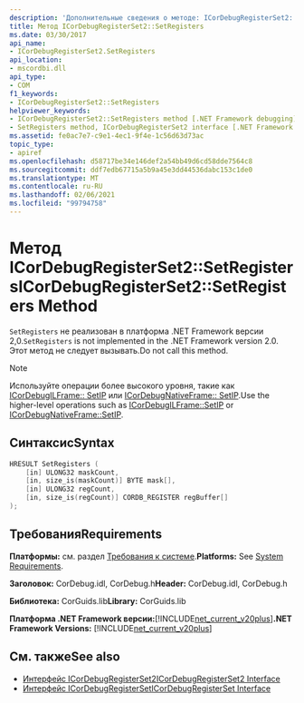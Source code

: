```yaml
---
description: 'Дополнительные сведения о методе: ICorDebugRegisterSet2:: SetRegisters'
title: Метод ICorDebugRegisterSet2::SetRegisters
ms.date: 03/30/2017
api_name:
- ICorDebugRegisterSet2.SetRegisters
api_location:
- mscordbi.dll
api_type:
- COM
f1_keywords:
- ICorDebugRegisterSet2::SetRegisters
helpviewer_keywords:
- ICorDebugRegisterSet2::SetRegisters method [.NET Framework debugging]
- SetRegisters method, ICorDebugRegisterSet2 interface [.NET Framework debugging]
ms.assetid: fe0ac7e7-c9e1-4ec1-9f4e-1c56d63d73ac
topic_type:
- apiref
ms.openlocfilehash: d58717be34e146def2a54bb49d6cd58dde7564c8
ms.sourcegitcommit: ddf7edb67715a5b9a45e3dd44536dabc153c1de0
ms.translationtype: MT
ms.contentlocale: ru-RU
ms.lasthandoff: 02/06/2021
ms.locfileid: "99794758"
---
```

# <a name="icordebugregisterset2setregisters-method"></a><span data-ttu-id="14363-103">Метод ICorDebugRegisterSet2::SetRegisters</span><span class="sxs-lookup"><span data-stu-id="14363-103">ICorDebugRegisterSet2::SetRegisters Method</span></span>

<span data-ttu-id="14363-104">`SetRegisters` не реализован в платформа .NET Framework версии 2,0.</span><span class="sxs-lookup"><span data-stu-id="14363-104">`SetRegisters` is not implemented in the .NET Framework version 2.0.</span></span> <span data-ttu-id="14363-105">Этот метод не следует вызывать.</span><span class="sxs-lookup"><span data-stu-id="14363-105">Do not call this method.</span></span>  
  
> [!NOTE]
> <span data-ttu-id="14363-106">Используйте операции более высокого уровня, такие как [ICorDebugILFrame:: SetIP](icordebugilframe-setip-method.md) или [ICorDebugNativeFrame:: SetIP](icordebugnativeframe-setip-method.md).</span><span class="sxs-lookup"><span data-stu-id="14363-106">Use the higher-level operations such as [ICorDebugILFrame::SetIP](icordebugilframe-setip-method.md) or [ICorDebugNativeFrame::SetIP](icordebugnativeframe-setip-method.md).</span></span>  
  
## <a name="syntax"></a><span data-ttu-id="14363-107">Синтаксис</span><span class="sxs-lookup"><span data-stu-id="14363-107">Syntax</span></span>  
  
```cpp  
HRESULT SetRegisters (  
    [in] ULONG32 maskCount,  
    [in, size_is(maskCount)] BYTE mask[],  
    [in] ULONG32 regCount,  
    [in, size_is(regCount)] CORDB_REGISTER regBuffer[]  
);  
```  
  
## <a name="requirements"></a><span data-ttu-id="14363-108">Требования</span><span class="sxs-lookup"><span data-stu-id="14363-108">Requirements</span></span>  

 <span data-ttu-id="14363-109">**Платформы:** см. раздел [Требования к системе](../../get-started/system-requirements.md).</span><span class="sxs-lookup"><span data-stu-id="14363-109">**Platforms:** See [System Requirements](../../get-started/system-requirements.md).</span></span>  
  
 <span data-ttu-id="14363-110">**Заголовок:** CorDebug.idl, CorDebug.h</span><span class="sxs-lookup"><span data-stu-id="14363-110">**Header:** CorDebug.idl, CorDebug.h</span></span>  
  
 <span data-ttu-id="14363-111">**Библиотека:** CorGuids.lib</span><span class="sxs-lookup"><span data-stu-id="14363-111">**Library:** CorGuids.lib</span></span>  
  
 <span data-ttu-id="14363-112">**Платформа .NET Framework версии:**[!INCLUDE[net_current_v20plus](../../../../includes/net-current-v20plus-md.md)]</span><span class="sxs-lookup"><span data-stu-id="14363-112">**.NET Framework Versions:** [!INCLUDE[net_current_v20plus](../../../../includes/net-current-v20plus-md.md)]</span></span>  
  
## <a name="see-also"></a><span data-ttu-id="14363-113">См. также</span><span class="sxs-lookup"><span data-stu-id="14363-113">See also</span></span>

- [<span data-ttu-id="14363-114">Интерфейс ICorDebugRegisterSet2</span><span class="sxs-lookup"><span data-stu-id="14363-114">ICorDebugRegisterSet2 Interface</span></span>](icordebugregisterset2-interface.md)
- [<span data-ttu-id="14363-115">Интерфейс ICorDebugRegisterSet</span><span class="sxs-lookup"><span data-stu-id="14363-115">ICorDebugRegisterSet Interface</span></span>](icordebugregisterset-interface.md)
